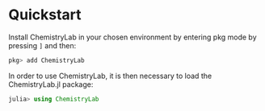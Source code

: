 

# Quickstart

Install ChemistryLab in your chosen environment by entering pkg mode by pressing `]` and then:

```julia
pkg> add ChemistryLab
```

In order to use ChemistryLab, it is then necessary to load the ChemistryLab.jl package:

```julia
julia> using ChemistryLab
```
